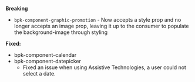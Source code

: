 **Breaking**
- `bpk-component-graphic-promotion` - Now accepts a style prop and no longer accepts an image prop, leaving it up to the consumer to populate the background-image through styling

**Fixed:**
  - bpk-component-calendar
  - bpk-component-datepicker
    - Fixed an issue when using Assistive Technologies, a user could not select a date.
